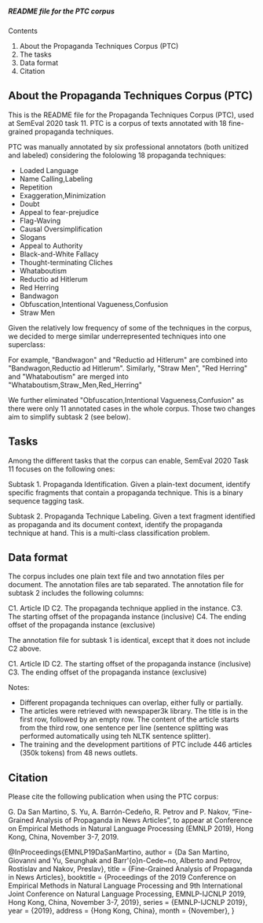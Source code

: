 ##### README file for the PTC corpus

Contents

1. About the Propaganda Techniques Corpus (PTC)
2. The tasks
3. Data format
4. Citation

About the Propaganda Techniques Corpus (PTC)
--------------------------------------------

This is the README file for the Propaganda Techniques Corpus (PTC), used at SemEval 2020 task 11. PTC is a corpus of texts annotated with 18 fine-grained propaganda techniques.

PTC was manually annotated by six professional annotators (both unitized and labeled) considering the fololowing 18 propaganda techniques:

* Loaded Language
* Name Calling,Labeling
* Repetition
* Exaggeration,Minimization
* Doubt
* Appeal to fear-prejudice
* Flag-Waving
* Causal Oversimplification
* Slogans
* Appeal to Authority
* Black-and-White Fallacy
* Thought-terminating Cliches
* Whataboutism
* Reductio ad Hitlerum
* Red Herring
* Bandwagon
* Obfuscation,Intentional Vagueness,Confusion
* Straw Men

Given the relatively low frequency of some of the techniques in the corpus, we decided to merge similar underrepresented techniques into one superclass:

For example, "Bandwagon" and "Reductio ad Hitlerum" are combined into "Bandwagon,Reductio ad Hitlerum".
Similarly, "Straw Men", "Red Herring" and "Whataboutism" are merged into "Whataboutism,Straw_Men,Red_Herring"

We further eliminated "Obfuscation,Intentional Vagueness,Confusion" as there were only 11 annotated cases in the whole corpus. Those two changes aim to simplify subtask 2 (see below). 

Tasks
--------------------------------------------
Among the different tasks that the corpus can enable, SemEval 2020 Task 11 focuses on the following ones:

Subtask 1. Propaganda Identification.
Given a plain-text document, identify specific fragments that contain a propaganda technique. This is a binary sequence tagging task.

Subtask 2. Propaganda Technique Labeling.
Given a text fragment identified as propaganda and its document context, identify the propaganda technique at hand. This is a multi-class classification problem.


Data format
--------------------------------------------

The corpus includes one plain text file and two annotation files per document. The annotation files are tab separated. The annotation file for subtask 2 includes the following columns:

C1. Article ID
C2. The propaganda technique applied in the instance.
C3. The starting offset of the propaganda instance (inclusive)
C4. The ending offset of the propaganda instance (exclusive)

The annotation file for subtask 1 is identical, except that it does not include C2 above.

C1. Article ID
C2. The starting offset of the propaganda instance (inclusive)
C3. The ending offset of the propaganda instance (exclusive)

Notes:

- Different propaganda techniques can overlap, either fully or partially.
- The articles were retrieved with newspaper3k library. The title is
in the first row, followed by an empty row. The content of the article
starts from the third row, one sentence per line (sentence splitting was
performed automatically using teh NLTK sentence splitter).
- The training and the development partitions of PTC include 446 articles (350k tokens) from 48 news outlets.


Citation 
--------------------------------------------

Please cite the following publication when using the PTC corpus:

G. Da San Martino, S. Yu, A. Barrón-Cedeño, R. Petrov and P. Nakov, “Fine-Grained Analysis of Propaganda in News Articles”, to appear at Conference on Empirical Methods in Natural Language Processing (EMNLP 2019), Hong Kong, China, November 3-7, 2019.

@InProceedings{EMNLP19DaSanMartino,
author = {Da San Martino, Giovanni and
Yu, Seunghak and
Barr\'{o}n-Cede\~no, Alberto and
Petrov, Rostislav and
Nakov, Preslav},
title = {Fine-Grained Analysis of Propaganda in News Articles},
booktitle = {Proceedings of the 2019 Conference on Empirical Methods in Natural Language Processing and 9th International Joint Conference on Natural Language Processing, EMNLP-IJCNLP 2019, Hong Kong, China, November 3-7, 2019},
series = {EMNLP-IJCNLP 2019},
year = {2019},
address = {Hong Kong, China},
month = {November},
}
